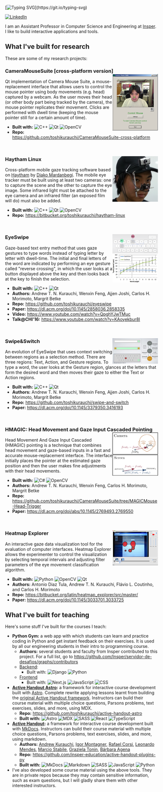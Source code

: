 [![Typing SVG](https://readme-typing-svg.demolab.com?font=Fira+Code&weight=700&size=30&duration=2000&pause=1000&color=239FFF&vCenter=true&repeat=false&random=false&width=435&lines=Hi%2C+I'm+Toshi!)](https://git.io/typing-svg)

[![LinkedIn](https://img.shields.io/badge/linkedin-%230077B5.svg?style=for-the-badge&logo=linkedin&logoColor=white)](https://www.linkedin.com/in/andrew-kurauchi-a8499115/)

I am an Assistant Professor in Computer Science and Engineering at [Insper](https://www.insper.edu.br/en/). I like to build interactive applications and tools.

## What I've built for research

These are some of my research projects:

### CameraMouseSuite [cross-platform version] <img src="./img/cameramouse.png" align="right" width="150"> 

Qt implementation of Camera Mouse Suite, a mouse-replacement interface that allows users to control the mouse pointer using body movements (e.g. head) captured by a webcam. As the user moves their head (or other body part being tracked by the camera), the mouse pointer replicates their movement. Clicks are performed with dwell time (keeping the mouse pointer still for a certain amount of time).

- **Built with:** ![C++](https://img.shields.io/badge/C++-00599C?logo=cplusplus) ![Qt](https://img.shields.io/badge/Qt-41CD52?logo=qt&logoColor=white) ![OpenCV](https://img.shields.io/badge/OpenCV-5C3EE8?logo=opencv&logoColor=white)
- **Repo:** https://github.com/toshikurauchi/CameraMouseSuite-cross-platform

<br clear="both"/>

### Haytham Linux <img src="./img/haytham.jpg" align="right" width="150">

Cross-platform mobile gaze tracking software based on [Haytham](http://www.dmardanbegi.com/software.html) by [Diako Mardanbegi](http://www.dmardanbegi.com/). The mobile eye tracker must be built using at least two cameras: one to capture the scene and the other to capture the eye image. Some infrared light must be attached to the eye camera and an infrared filter (an exposed film will do) must also be added.
  
- **Built with:** ![C++](https://img.shields.io/badge/C++-00599C?logo=cplusplus) ![Qt](https://img.shields.io/badge/Qt-41CD52?logo=qt&logoColor=white) ![OpenCV](https://img.shields.io/badge/OpenCV-5C3EE8?logo=opencv&logoColor=white)
- **Repo:** https://bitbucket.org/toshikurauchi/haytham-linux

<br clear="both"/>

### EyeSwipe <img src="./img/eyeswipe-cpm.png" align="right" width="150">

Gaze-based text entry method that uses gaze gestures to type words instead of typing letter by letter with dwell-time. The initial and final letters of the word are indicated by performing an eye gesture called "reverse crossing", in which the user looks at a button displayed above the key and then looks back at the key to finish the selection.
  
- **Built with:** ![C++](https://img.shields.io/badge/C++-00599C?logo=cplusplus) ![Qt](https://img.shields.io/badge/Qt-41CD52?logo=qt&logoColor=white)
- **Authors:** Andrew T. N. Kurauchi, Wenxin Feng, Ajjen Joshi, Carlos H. Morimoto, Margrit Betke
- **Repo:** https://github.com/toshikurauchi/eyeswipe
- **Paper:** https://dl.acm.org/doi/10.1145/2858036.2858335
- **Video:** https://www.youtube.com/watch?v=QpghYJwTMuc
- **Talk@CHI'16:** https://www.youtube.com/watch?v=KAoyekbur8I

<br clear="both"/>

### Swipe&Switch <img src="./img/swipe-switch.jpg" align="right" width="150">

An evolution of EyeSwipe that uses context switching between regions as a selection method. There are three regions: Text, Action, and Gesture regions. To type a word, the user looks at the Gesture region, glances at the letters that form the desired word and then moves their gaze to either the Text or Action regions.

- **Built with:** ![C++](https://img.shields.io/badge/C++-00599C?logo=cplusplus) ![Qt](https://img.shields.io/badge/Qt-41CD52?logo=qt&logoColor=white)
- **Authors:** Andrew T. N. Kurauchi, Wenxin Feng, Ajjen Joshi, Carlos H. Morimoto, Margrit Betke
- **Repo:** https://github.com/toshikurauchi/swipe-and-switch
- **Paper:** https://dl.acm.org/doi/10.1145/3379350.3416193

<br clear="both"/>

### HMAGIC: Head Movement and Gaze Input Cascaded Pointing <img src="./img/hmagic.png" align="right" width="150">

Head Movement And Gaze Input Cascaded (HMAGIC) pointing is a technique that combines head movement and gaze-based inputs in a fast and accurate mouse-replacement interface. The interface initially places the pointer at the estimated gaze position and then the user makes fine adjustments with their head movements. 

- **Built with:** ![C#](https://img.shields.io/badge/C%23-512BD4?logo=csharp) ![OpenCV](https://img.shields.io/badge/OpenCV-5C3EE8?logo=opencv&logoColor=white)
- **Authors:** Andrew T. N. Kurauchi, Wenxin Feng, Carlos H. Morimoto, Margrit Betke
- **Repo:** https://github.com/toshikurauchi/CameraMouseSuite/tree/MAGICMouse-Head-Trigger
- **Paper:** https://dl.acm.org/doi/abs/10.1145/2769493.2769550

<br clear="both"/>

### Heatmap Explorer <img src="./img/heatmap-explorer.png" align="right" width="150">

An interactive gaze data visualization tool for the evaluation of computer interfaces. Heatmap Explorer allows the experimenter to control the visualization by selecting temporal intervals and adjusting filter parameters of the eye movement classification algorithm.

- **Built with:** ![Python](https://img.shields.io/badge/Python-4584b6?logo=python&logoColor=ffde57) ![OpenCV](https://img.shields.io/badge/OpenCV-5C3EE8?logo=opencv&logoColor=white) ![Qt](https://img.shields.io/badge/Qt-41CD52?logo=qt&logoColor=white)
- **Authors:** Antonio Diaz Tula, Andrew T. N. Kurauchi, Flávio L. Coutinho, and Carlos H. Morimoto
- **Repo:** https://bitbucket.org/latin/heatmap_explorer/src/master/
- **Paper:** https://dl.acm.org/doi/10.1145/3033701.3033725

## What I've built for teaching

Here's some stuff I've built for the courses I teach:

- **Python Gym:** a web app with which students can learn and practice coding in Python and get instant feedback on their exercises. It is used by all our engineering students in their intro to programming course.
  - **Authors:** several students and faculty from Insper contributed to this project. For a full list, go to https://github.com/Insper/servidor-de-desafios/graphs/contributors
  - [Backend](https://github.com/insper/servidor-de-desafios):
    - Built with: ![Django](https://img.shields.io/badge/Django-092E20?logo=django) ![Python](https://img.shields.io/badge/Python-4584b6?logo=python&logoColor=ffde57)
  - [Frontend](https://github.com/toshikurauchi/servidor-de-desafios-frontend)
    - Built with: ![Next.js](https://img.shields.io/badge/Next.js-black?logo=nextdotjs) ![JavaScript](https://img.shields.io/badge/JavaScript-F7DF1E?logo=javascript&logoColor=black) ![CSS](https://img.shields.io/badge/CSS-1572B6?logo=css3&logoColor=white)
- **[Active Handout Astro](https://toshikurauchi.github.io/active-handout-astro/):** a framework for interactive course development built with [Astro](https://astro.build/). Complete rewrite applying lessons learnt from building the [original Active Handout framework](https://github.com/insper-education/active-handout-plugins-py). Instructors can build their course material with multiple choice questions, Parsons problems, text exercises, slides, and more, using MDX.
  - **Repo:** https://github.com/toshikurauchi/active-handout-astro
  - **Built with:** ![Astro](https://img.shields.io/badge/Astro-BC52EE?logo=astro&logoColor=white) ![MDX](https://img.shields.io/badge/MDX-1B1F24?logo=mdx) ![SASS](https://img.shields.io/badge/SASS-white?logo=sass) ![React](https://img.shields.io/badge/React-black?logo=react) ![TypeScript](https://img.shields.io/badge/TypeScript-3178C6?logo=typescript&logoColor=white) 
- **[Active Handout](https://insper-education.github.io/active-handout/):** a framework for interactive course development built with [MkDocs](https://www.mkdocs.org/). Instructors can build their course material with multiple choice questions, Parsons problems, text exercises, slides, and more, using markdown.
  - **Authors:** [Andrew Kurauchi](https://github.com/toshikurauchi), [Igor Montagner](https://github.com/igordsm), [Rafael Corsi](https://github.com/rafaelcorsi), [Leonardo Mendes](https://github.com/zMendes), [Marcio Stabile](https://github.com/mfstabile), [Graziela Tonin](https://github.com/gttonin), [Bárbara Agena](https://github.com/BarbaraTieko)
  - **Repo:** https://github.com/insper-education/active-handout-plugins-py
  - **Built with:** ![MkDocs](https://img.shields.io/badge/MkDocs-526CFE?logo=materialformkdocs&logoColor=white) ![Markdown](https://img.shields.io/badge/Markdown-000000?logo=markdown) ![SASS](https://img.shields.io/badge/SASS-white?logo=sass) ![JavaScript](https://img.shields.io/badge/JavaScript-F7DF1E?logo=javascript&logoColor=black) ![Python](https://img.shields.io/badge/Python-4584b6?logo=python&logoColor=ffde57)
- I've also developed some course material using the above tools. They are in private repos because they may contain sensitive information, such as exam questions, but I will gladly share them with other interested instructors.